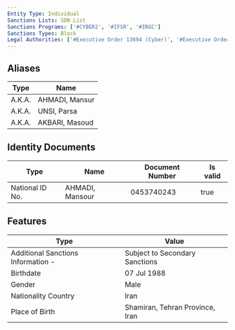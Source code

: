 ```yaml
---
Entity Type: Individual
Sanctions Lists: SDN List
Sanctions Programs: ['#CYBER2', '#IFSR', '#IRGC']
Sanctions Types: Block
Legal Authorities: ['#Executive Order 13694 (Cyber)', '#Executive Order 13757 (Cyber)']
---
```


## Aliases
| Type  | Name      | 
|-------|-----------|
| A.K.A. | AHMADI, Mansur |
| A.K.A. | UNSI, Parsa |
| A.K.A. | AKBARI, Masoud |

## Identity Documents
| Type  | Name      | Document Number | Is valid |
|-------|-----------|-----------------|----------|
| National ID No. | AHMADI, Mansour | 0453740243 | true |

## Features
| Type  | Value      |
|-------|------------|
| Additional Sanctions Information - | Subject to Secondary Sanctions |
| Birthdate | 07 Jul 1988 |
| Gender | Male |
| Nationality Country | Iran |
| Place of Birth | Shamiran, Tehran Province, Iran |
